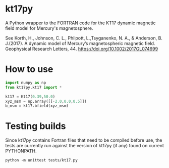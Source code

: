 # kt17py

A Python wrapper to the FORTRAN code for the KT17 dynamic magnetic field model for Mercury's magnetosphere.

See Korth, H., Johnson, C. L., Philpott, L.,Tsyganenko, N. A., & Anderson, B. J.(2017). A dynamic model of Mercury’s
magnetospheric magnetic field. Geophysical Research Letters, 44. https://doi.org/10.1002/2017GL074699

# How to use

```python
import numpy as np
from kt17py.kt17 import *

kt17 = Kt17(0.39,50.0)
xyz_msm = np.array([[-2.0,0.0,0.5]])
b_msm = kt17.bfield(xyz_msm)
```

# Testing builds

Since kt17py contains Fortran files that need to be compiled before use, the tests are currently run against the version
of kt17py (if any) found on current PYTHONPATH.

```console
python -m unittest tests/kt17.py
```
